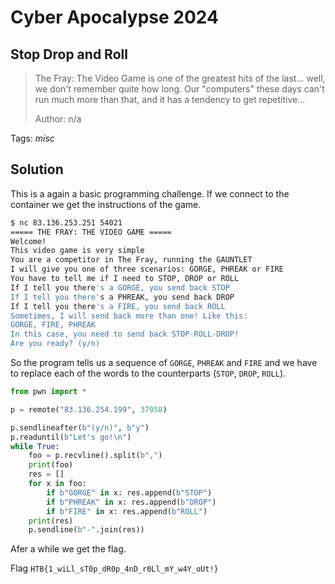 # Cyber Apocalypse 2024

## Stop Drop and Roll

> The Fray: The Video Game is one of the greatest hits of the last... well, we don't remember quite how long. Our "computers" these days can't run much more than that, and it has a tendency to get repetitive...
> 
> Author: n/a
> 

Tags: _misc_

## Solution
This is a again a basic programming challenge. If we connect to the container we get the instructions of the game.

```bash
$ nc 83.136.253.251 54021
===== THE FRAY: THE VIDEO GAME =====
Welcome!
This video game is very simple
You are a competitor in The Fray, running the GAUNTLET
I will give you one of three scenarios: GORGE, PHREAK or FIRE
You have to tell me if I need to STOP, DROP or ROLL
If I tell you there's a GORGE, you send back STOP
If I tell you there's a PHREAK, you send back DROP
If I tell you there's a FIRE, you send back ROLL
Sometimes, I will send back more than one! Like this:
GORGE, FIRE, PHREAK
In this case, you need to send back STOP-ROLL-DROP!
Are you ready? (y/n)
```

So the program tells us a sequence of `GORGE`, `PHREAK` and `FIRE` and we have to replace each of the words to the counterparts (`STOP`, `DROP`, `ROLL`).

```python
from pwn import *

p = remote("83.136.254.199", 37958)

p.sendlineafter(b"(y/n)", b"y")
p.readuntil(b"Let's go!\n")
while True:
    foo = p.recvline().split(b",")
    print(foo)
    res = []
    for x in foo:
        if b"GORGE" in x: res.append(b"STOP")
        if b"PHREAK" in x: res.append(b"DROP")
        if b"FIRE" in x: res.append(b"ROLL")
    print(res)
    p.sendline(b"-".join(res))
```

Afer a while we get the flag.

Flag `HTB{1_wiLl_sT0p_dR0p_4nD_r0Ll_mY_w4Y_oUt!}`